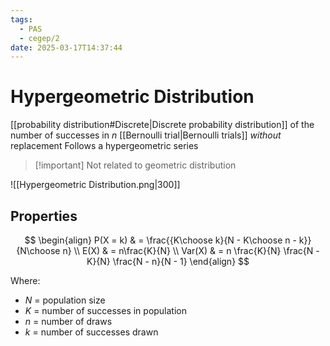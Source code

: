 ```yaml
---
tags:
  - PAS
  - cegep/2
date: 2025-03-17T14:37:44
---
```


# Hypergeometric Distribution

[[probability distribution#Discrete|Discrete probability distribution]] of the number of successes in $n$ [[Bernoulli trial|Bernoulli trials]] *without* replacement
Follows a hypergeometric series

> [!important] Not related to geometric distribution

![[Hypergeometric Distribution.png|300]]

## Properties

$$
\begin{align}
P(X = k) & = \frac{{K\choose k}{N - K\choose n - k}}{N\choose n} \\
E(X) & = n\frac{K}{N} \\
Var(X) & = n \frac{K}{N} \frac{N - K}{N} \frac{N - n}{N - 1}
\end{align}
$$

Where:

- $N$ = population size
- $K$ = number of successes in population
- $n$ = number of draws
- $k$ = number of successes drawn